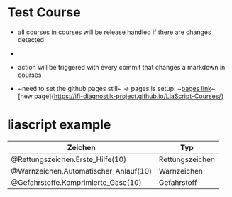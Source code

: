 <!--
author: Volker Göhler
version: 0.0.5
title: Test Course in LiaScript
comment: Test Course for the action release system
import: https://raw.githubusercontent.com/Ifi-DiAgnostiK-Project/Piktogramme/refs/heads/main/makros.md
-->
# Test Course

- all courses in courses will be release handled if there are changes detected
- 
- action will be triggered with every commit that changes a markdown in courses

- ~need to set the github pages still~ -> pages is setup: ~[pages link](https://vgoehler.github.io/DiAgnostiK_LiaScript/)~ [new page]{https://ifi-diagnostik-project.github.io/LiaScript-Courses/}


# liascript example

| Zeichen | Typ|
|--- | ---|
|@Rettungszeichen.Erste_Hilfe(10) | Rettungszeichen|
|@Warnzeichen.Automatischer_Anlauf(10) | Warnzeichen|
|@Gefahrstoffe.Komprimierte_Gase(10) | Gefahrstoff|

